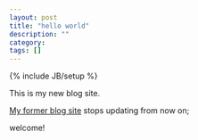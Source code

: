 ```yaml
---
layout: post
title: "hello world"
description: ""
category: 
tags: []
---
```

{% include JB/setup %}


This is my new blog site.

[My former blog site](http://hi.baidu.com/814100332) stops updating from now on;

welcome!


